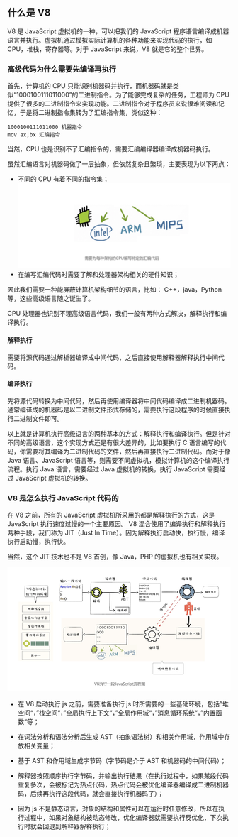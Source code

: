 ## 什么是 V8

V8 是 JavaScript 虚拟机的一种，可以把我们的 JavaScript 程序语言编译成机器语言并执行。虚拟机通过模拟实际计算机的各种功能来实现代码的执行，如 CPU，堆栈，寄存器等。对于 JavaScript 来说，V8 就是它的整个世界。

### 高级代码为什么需要先编译再执行

首先，计算机的 CPU 只能识别机器码并执行，而机器码就是类似“1000100111011000”的二进制指令。为了能够完成复杂的任务，工程师为 CPU 提供了很多的二进制指令来实现功能。二进制指令对于程序员来说很难阅读和记忆，于是将二进制指令集转为了汇编指令集，类似这种：

```
1000100111011000 机器指令
mov ax,bx 汇编指令
```

当然，CPU 也是识别不了汇编指令的，需要汇编编译器编译成机器码执行。

虽然汇编语言对机器码做了一层抽象，但依然复杂且繁琐，主要表现为以下两点：

- 不同的 CPU 有着不同的指令集；
  ![v8执行js流程图](/img/v8-CPU.png)
- 在编写汇编代码时需要了解和处理器架构相关的硬件知识；

因此我们需要一种能屏蔽计算机架构细节的语言，比如： C++，java，Python 等，这些高级语言随之诞生了。

CPU 处理器也识别不理高级语言代码，我们一般有两种方式解决，解释执行和编译执行。

#### 解释执行

需要将源代码通过解析器编译成中间代码，之后直接使用解释器解释执行中间代码。

#### 编译执行

先将源代码转换为中间代码，然后再使用编译器将中间代码编译成二进制机器码。通常编译成的机器码是以二进制文件形式存储的，需要执行这段程序的时候直接执行二进制文件即可。

以上就是计算机执行高级语言的两种基本的方式：解释执行和编译执行。但是针对不同的高级语言，这个实现方式还是有很大差异的，比如要执行 C 语言编写的代码，你需要将其编译为二进制代码的文件，然后再直接执行二进制代码。而对于像 Java 语言、JavaScript 语言等，则需要不同虚拟机，模拟计算机的这个编译执行流程。执行 Java 语言，需要经过 Java 虚拟机的转换，执行 JavaScript 需要经过 JavaScript 虚拟机的转换。

### V8 是怎么执行 JavaScript 代码的

在 V8 之前，所有的 JavaScript 虚拟机所采用的都是解释执行的方式，这是 JavaScript 执行速度过慢的一个主要原因。
V8 混合使用了编译执行和解释执行两种手段，我们称为 JIT（Just In Time）。因为解释执行启动快，执行慢，编译执行启动慢，执行快。

当然，这个 JIT 技术也不是 V8 首创，像 Java，PHP 的虚拟机也有相关实现。

![v8执行js流程图](/img/v8执行js流程图.png)

- 在 V8 启动执行 js 之前，需要准备执行 js 时所需要的一些基础环境，包括”堆空间“，”栈空间“，”全局执行上下文“，”全局作用域“，”消息循环系统“，”内置函数“等；

- 在词法分析和语法分析后生成 AST（抽象语法树）和相关作用域，作用域中存放相关变量；
- 基于 AST 和作用域生成字节码（字节码是介于 AST 和机器码的中间代码）；
- 解释器按照顺序执行字节码，并输出执行结果（在执行过程中，如果某段代码重复多次，会被标记为热点代码，热点代码会被优化编译器编译成二进制机器码，后续再执行这段代码，就会直接执行机器码了）；
- 因为 js 不是静态语言，对象的结构和属性可以在运行时任意修改，所以在执行过程中，如果对象结构被动态修改，优化编译器就需要执行反优化，下次执行时就会回退到解释器解释执行；

```

```
